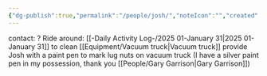```yaml
---
{"dg-publish":true,"permalink":"/people/josh/","noteIcon":"","created":"2025-05-20T09:18:16.705-05:00"}
---
```


contact: ?
Ride around: [[-Daily Activity Log-/2025 01-January 31\|2025 01-January 31]] to clean [[Equipment/Vacuum truck\|Vacuum truck]] provide Josh with a paint pen to mark lug nuts on vacuum truck (I have a silver paint pen in my possession, thank you [[People/Gary Garrison\|Gary Garrison]])